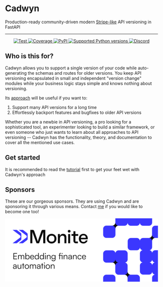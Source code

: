# Cadwyn

Production-ready community-driven modern [Stripe-like](https://stripe.com/blog/api-versioning) API versioning in FastAPI

---

<p align="center">
<a href="https://github.com/zmievsa/cadwyn/actions/workflows/ci.yaml?branch=main&event=push" target="_blank">
    <img src="https://github.com/zmievsa/cadwyn/actions/workflows/ci.yaml/badge.svg?branch=main&event=push" alt="Test">
</a>
<a href="https://codecov.io/gh/ovsyanka83/cadwyn" target="_blank">
    <img src="https://img.shields.io/codecov/c/github/ovsyanka83/cadwyn?color=%2334D058&logo=codecov" alt="Coverage">
</a>
<a href="https://pypi.org/project/cadwyn/" target="_blank">
    <img alt="PyPI" src="https://img.shields.io/pypi/v/cadwyn?color=%2334D058&logo=pypi&label=PyPI package" alt="Package version">
</a>
<a href="https://pypi.org/project/cadwyn/" target="_blank">
    <img src="https://img.shields.io/pypi/pyversions/cadwyn?color=%2334D058&logo=python" alt="Supported Python versions">
</a>
<a href="https://discord.gg/yRmcWF7rxE" target="_blank">
    <img alt="Discord" src="https://img.shields.io/discord/1183145640407076864?color=%2334D058&logo=discord">
</a>
</p>

## Who is this for?

Cadwyn allows you to support a single version of your code while auto-generating the schemas and routes for older versions. You keep API versioning encapsulated in small and independent "version change" modules while your business logic stays simple and knows nothing about versioning.

Its [approach](https://docs.cadwyn.dev/theory/how_we_got_here/#ii-migration-based-response-building) will be useful if you want to:

1. Support many API versions for a long time
2. Effortlessly backport features and bugfixes to older API versions

Whether you are a newbie in API versioning, a pro looking for a sophisticated tool, an experimenter looking to build a similar framework, or even someone who just wants to learn about all approaches to API versioning -- Cadwyn has the functionality, theory, and documentation to cover all the mentioned use cases.

## Get started

It is recommended to read the [tutorial](https://docs.cadwyn.dev/tutorial/) first to get your feet wet with Cadwyn's approach

## Sponsors

These are our gorgeous sponsors. They are using Cadwyn and are sponsoring it through various means. Contact [me](https://github.com/zmievsa) if you would like to become one too!

[![Monite](./img/sponsor_logos/monite.png)](https://docs.monite.com/)

